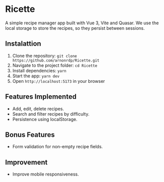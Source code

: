 # Ricette

A simple recipe manager app built with Vue 3, Vite and Quasar. We use the local storage to store the recipes, so they persist between sessions.

## Instalattion

1. Clone the repository: `git clone https://github.com/arnonrdp/Ricette.git`
2. Navigate to the project folder: `cd Ricette`
3. Install dependencies: `yarn`
4. Start the app: `yarn dev`
5. Open `http://localhost:5173` in your browser

## Features Implemented

- Add, edit, delete recipes.
- Search and filter recipes by difficulty.
- Persistence using localStorage.

## Bonus Features

- Form validation for non-empty recipe fields.

## Improvement

- Improve mobile responsiveness.
